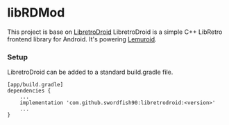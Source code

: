 # libRDMod
This project is base on [LibretroDroid](https://github.com/Swordfish90/LibretroDroid)
LibretroDroid is a simple C++ LibRetro frontend library for Android. It's powering [Lemuroid](https://github.com/Swordfish90/Lemuroid).

### Setup
LibretroDroid can be added to a standard build.gradle file.
```
[app/build.gradle]
dependencies {
    ...
    implementation 'com.github.swordfish90:libretrodroid:<version>'
    ...
}
```
